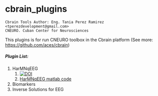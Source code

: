 # cbrain_plugins    
    Cbrain Tools Author: Eng. Tania Perez Ramirez <tperezdevelopment@gmail.com>   
    CNEURO. Cuban Center for Neurosciences
    

This plugins is for run CNEURO toolbox in the Cbrain platform (See more: https://github.com/aces/cbrain)

<h5>Plugin List:</h5>
<ol>
<li>HarMNqEEG <br>
	<ol>
        <li><a href="https://doi.org/10.5281/zenodo.7018286"><img src="https://zenodo.org/badge/DOI/10.5281/zenodo.7018286.svg" alt="DOI"></a></li>
		<li><a href="https://github.com/tperezdevelopment/HarMNqEEG" target="_blank">HarMNqEEG matlab code</a></li>
	</ol>
</li>
<li>Biomarkers</li>	
<li>Inverse Solutions for EEG</li>
</ol>

